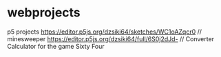 # webprojects
p5 projects
https://editor.p5js.org/dzsiki64/sketches/WC1oAZqcr0 // minesweeper
https://editor.p5js.org/dzsiki64/full/6S0j2dJd- // Converter Calculator for the game Sixty Four
